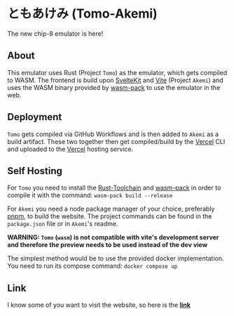 # ともあけみ (Tomo-Akemi)

The new chip-8 emulator is here!

## About

This emulator uses Rust (Project `Tomo`) as the emulator, which gets compiled to WASM.
The frontend is build upon [SvelteKit](https://kit.svelte.dev/) and [Vite](https://vitejs.dev/) (Project `Akemi`)
and uses the WASM binary provided by [wasm-pack](https://rustwasm.github.io/wasm-pack/) to use the emulator in the web.

## Deployment

`Tomo` gets compiled via GitHub Workflows and is then added to `Akemi` as a build artifact. These two together
then get compiled/build by the [Vercel](https://vercel.com) CLI and uploaded to the [Vercel](https://vercel.com) hosting
service.

## Self Hosting

For `Tomo` you need to install the [Rust-Toolchain](https://www.rust-lang.org/tools/install)
and [wasm-pack](https://rustwasm.github.io/wasm-pack/) in order
to compile it with the command: `wasm-pack build --release`

For `Akemi` you need a node package manager of your choice, preferably [pnpm](https://pnpm.io/), to build the website.
The project commands can be found in the `package.json` file or in `Akemi`'s readme.

**WARNING: `Tomo` (`wasm`) is not compatible with vite's development server and therefore the preview needs to be used
instead of the dev view**

The simplest method would be to use the provided docker implementation. You need to run its compose
command: `docker compose up`

## Link

I know some of you want to visit the website, so here is the **[link](https://akemi-lumisxh.vercel.app/)**
